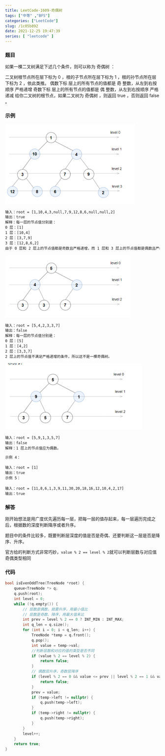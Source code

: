 ```yaml
---
title: LeetCode-1609-奇偶树
tags: ["中等" ,"BFS"]
categories: ["LeetCode"]
slug: /1c05b892
date: 2021-12-25 19:47:39
series: [ "leetcode" ] 
---
```


### 题目

如果一棵二叉树满足下述几个条件，则可以称为 奇偶树 ：

二叉树根节点所在层下标为 0 ，根的子节点所在层下标为 1 ，根的孙节点所在层下标为 2 ，依此类推。
偶数下标 层上的所有节点的值都是 奇 整数，从左到右按顺序 严格递增
奇数下标 层上的所有节点的值都是 偶 整数，从左到右按顺序 严格递减
给你二叉树的根节点，如果二叉树为 奇偶树 ，则返回 true ，否则返回 false 。

<!--more-->

### 示例

![image-20211225194858695](index/image-20211225194858695.png)

```tex
输入：root = [1,10,4,3,null,7,9,12,8,6,null,null,2]
输出：true
解释：每一层的节点值分别是：
0 层：[1]
1 层：[10,4]
2 层：[3,7,9]
3 层：[12,8,6,2]
由于 0 层和 2 层上的节点值都是奇数且严格递增，而 1 层和 3 层上的节点值都是偶数且严格递减，因此这是一棵奇偶树。
```

![image-20211225194934019](index/image-20211225194934019.png)

```tex
输入：root = [5,4,2,3,3,7]
输出：false
解释：每一层的节点值分别是：
0 层：[5]
1 层：[4,2]
2 层：[3,3,7]
2 层上的节点值不满足严格递增的条件，所以这不是一棵奇偶树。
```

![image-20211225195015355](index/image-20211225195015355.png)

```
输入：root = [5,9,1,3,5,7]
输出：false
解释：1 层上的节点值应为偶数。
```

```tex
示例 4：

输入：root = [1]
输出：true
示例 5：

输入：root = [11,8,6,1,3,9,11,30,20,18,16,12,10,4,2,17]
输出：true
```

### 解答

刚开始想法是用广度优先遍历每一层，把每一层的值存起来，每一层遍历完成之后，根据数的深度判断降序或者升序。

题目中的条件比较多，既要判断层深度的值是否是奇偶、还要判断这一层是否是降序、升序。

官方给的判断方式非常巧妙，`value % 2 == level % 2`就可以判断层数与对应值奇偶类型相同

### 代码

```C++
bool isEvenOddTree(TreeNode *root) {
    queue<TreeNode *> q;
    q.push(root);
    int level = 0;
    while (!q.empty()) {
        // 层数是偶数，就要升序，用最小值比
        // 层数是奇数、降序，用最大值来比
        int prev = level % 2 == 0 ? INT_MIN : INT_MAX;
        int q_len = q.size();
        for (int i = 0; i < q_len; i++) {
            TreeNode *temp = q.front();
            q.pop();
            int value = temp->val;
            //判断层数和对应的值的类型是否不同
            if (value % 2 == level % 2) {
                return false;
            }
            // 偶数层升序，奇数层降序
            if (level % 2 == 0 && value <= prev || level % 2 == 1 && value >= prev) {
                return false;
            }
            prev = value;
            if (temp->left != nullptr) {
                q.push(temp->left);
            }
            if (temp->right != nullptr) {
                q.push(temp->right);
            }
        }
        level++;
    }
    return true;
}
```
